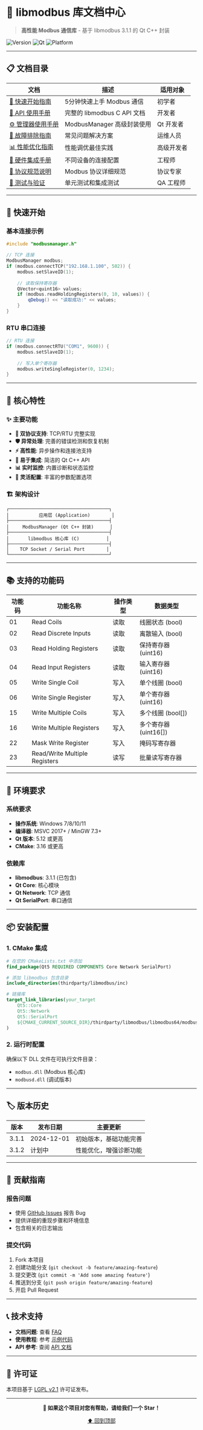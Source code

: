 # 📡 libmodbus 库文档中心

> **高性能 Modbus 通信库** - 基于 libmodbus 3.1.1 的 Qt C++ 封装

![Version](https://img.shields.io/badge/Version-3.1.1-blue.svg) ![Qt](https://img.shields.io/badge/Qt-5.12+-green.svg) ![Platform](https://img.shields.io/badge/Platform-Windows-lightgrey.svg)

---

## 📋 文档目录

| 文档 | 描述 | 适用对象 |
|------|------|----------|
| [📖 快速开始指南](./quick_start_guide.md) | 5分钟快速上手 Modbus 通信 | 初学者 |
| [🔧 API 使用手册](./libmodbus_api_manual_cn.md) | 完整的 libmodbus C API 文档 | 开发者 |
| [⚙️ 管理器使用手册](./libmodbus_api_manage.md) | ModbusManager 高级封装使用 | Qt 开发者 |
| [🐛 故障排除指南](./troubleshooting_guide.md) | 常见问题解决方案 | 运维人员 |
| [📊 性能优化指南](./performance_guide.md) | 性能调优最佳实践 | 高级开发者 |
| [🔌 硬件集成手册](./hardware_integration.md) | 不同设备的连接配置 | 工程师 |
| [📝 协议规范说明](./protocol_specification.md) | Modbus 协议详细规范 | 协议专家 |
| [🧪 测试与验证](./testing_guide.md) | 单元测试和集成测试 | QA 工程师 |

---

## 🚀 快速开始

### 基本连接示例
```cpp
#include "modbusmanager.h"

// TCP 连接
ModbusManager modbus;
if (modbus.connectTCP("192.168.1.100", 502)) {
    modbus.setSlaveID(1);
    
    // 读取保持寄存器
    QVector<quint16> values;
    if (modbus.readHoldingRegisters(0, 10, values)) {
        qDebug() << "读取成功:" << values;
    }
}
```

### RTU 串口连接
```cpp
// RTU 连接
if (modbus.connectRTU("COM1", 9600)) {
    modbus.setSlaveID(1);
    
    // 写入单个寄存器
    modbus.writeSingleRegister(0, 1234);
}
```

---

## 🎯 核心特性

### ✨ 主要功能
- **🔗 双协议支持**: TCP/RTU 完整实现
- **🛡️ 异常处理**: 完善的错误检测和恢复机制
- **⚡ 高性能**: 异步操作和连接池支持
- **🔧 易于集成**: 简洁的 Qt C++ API
- **📊 实时监控**: 内置诊断和状态监控
- **🎨 灵活配置**: 丰富的参数配置选项

### 🏗️ 架构设计
```
┌─────────────────────────────────────┐
│           应用层 (Application)        │
├─────────────────────────────────────┤
│     ModbusManager (Qt C++ 封装)      │
├─────────────────────────────────────┤
│       libmodbus 核心库 (C)          │
├─────────────────────────────────────┤
│    TCP Socket / Serial Port        │
└─────────────────────────────────────┘
```

---

## 📚 支持的功能码

| 功能码 | 功能名称 | 操作类型 | 数据类型 |
|--------|----------|----------|----------|
| 01 | Read Coils | 读取 | 线圈状态 (bool) |
| 02 | Read Discrete Inputs | 读取 | 离散输入 (bool) |
| 03 | Read Holding Registers | 读取 | 保持寄存器 (uint16) |
| 04 | Read Input Registers | 读取 | 输入寄存器 (uint16) |
| 05 | Write Single Coil | 写入 | 单个线圈 (bool) |
| 06 | Write Single Register | 写入 | 单个寄存器 (uint16) |
| 15 | Write Multiple Coils | 写入 | 多个线圈 (bool[]) |
| 16 | Write Multiple Registers | 写入 | 多个寄存器 (uint16[]) |
| 22 | Mask Write Register | 写入 | 掩码写寄存器 |
| 23 | Read/Write Multiple Registers | 读写 | 批量读写寄存器 |

---

## 🔧 环境要求

### 系统要求
- **操作系统**: Windows 7/8/10/11
- **编译器**: MSVC 2017+ / MinGW 7.3+
- **Qt 版本**: 5.12 或更高
- **CMake**: 3.16 或更高

### 依赖库
- **libmodbus**: 3.1.1 (已包含)
- **Qt Core**: 核心模块
- **Qt Network**: TCP 通信
- **Qt SerialPort**: 串口通信

---

## 📦 安装配置

### 1. CMake 集成
```cmake
# 在您的 CMakeLists.txt 中添加
find_package(Qt5 REQUIRED COMPONENTS Core Network SerialPort)

# 添加 libmodbus 包含目录
include_directories(thirdparty/libmodbus/inc)

# 链接库
target_link_libraries(your_target
    Qt5::Core
    Qt5::Network
    Qt5::SerialPort
    ${CMAKE_CURRENT_SOURCE_DIR}/thirdparty/libmodbus/libmodbus64/modbus.lib
)
```

### 2. 运行时配置
确保以下 DLL 文件在可执行文件目录：
- `modbus.dll` (Modbus 核心库)
- `modbusd.dll` (调试版本)

---

## 🏷️ 版本历史

| 版本 | 发布日期 | 主要更新 |
|------|----------|----------|
| 3.1.1 | 2024-12-01 | 初始版本，基础功能完善 |
| 3.1.2 | 计划中 | 性能优化，增强诊断功能 |

---

## 🤝 贡献指南

### 报告问题
- 使用 [GitHub Issues](../../issues) 报告 Bug
- 提供详细的重现步骤和环境信息
- 包含相关的日志输出

### 提交代码
1. Fork 本项目
2. 创建功能分支 (`git checkout -b feature/amazing-feature`)
3. 提交更改 (`git commit -m 'Add some amazing feature'`)
4. 推送到分支 (`git push origin feature/amazing-feature`)
5. 开启 Pull Request

---

## 📞 技术支持

- **文档问题**: 查看 [FAQ](./troubleshooting_guide.md#faq)
- **使用教程**: 参考 [示例代码](../examples/)
- **API 参考**: 查阅 [API 文档](./libmodbus_api_manage.md)

---

## 📄 许可证

本项目基于 [LGPL v2.1](../LICENSE) 许可证发布。

---

<div align="center">

**🌟 如果这个项目对您有帮助，请给我们一个 Star！**

[⬆️ 回到顶部](#-libmodbus-库文档中心)

</div>
